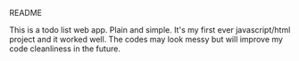 README

This is a todo list web app. Plain and simple.
It's my first ever javascript/html project and it worked well.
The codes may look messy but will improve my code cleanliness in the future.
